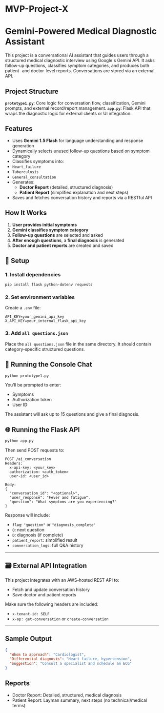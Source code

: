 # MVP-Project-X




#  Gemini-Powered Medical Diagnostic Assistant

This project is a conversational AI assistant that guides users through a structured medical diagnostic interview using Google's Gemini API. It asks follow-up questions, classifies symptom categories, and produces both patient- and doctor-level reports. Conversations are stored via an external API.


##  Project Structure

 **`prototype1.py`**: Core logic for conversation flow, classification, Gemini prompts, and external record/report management.
 **`app.py`**: Flask API that wraps the diagnostic logic for external clients or UI integration.



##  Features

-  Uses **Gemini 1.5 Flash** for language understanding and response generation
-  Dynamically selects unused follow-up questions based on symptom category
-  Classifies symptoms into:
  - `Heart_failure`
  - `Tuberculosis`
  - `General_consultation`
- Generates:
  - **Doctor Report** (detailed, structured diagnosis)
  - **Patient Report** (simplified explanation and next steps)
-  Saves and fetches conversation history and reports via a RESTful API



##  How It Works

1. **User provides initial symptoms**
2. **Gemini classifies symptom category**
3. **Follow-up questions** are selected and asked
4. **After enough questions**, a **final diagnosis** is generated
5. **Doctor and patient reports** are created and saved



## 🔧 Setup

### 1. Install dependencies

```bash
pip install flask python-dotenv requests
```

### 2. Set environment variables

Create a `.env` file:

```env
API_KEY=your_gemini_api_key
X_API_KEY=your_internal_flask_api_key
```

### 3. Add `all questions.json`

Place the `all questions.json` file in the same directory. It should contain category-specific structured questions.



## 💬 Running the Console Chat

```bash
python prototype1.py
```

You’ll be prompted to enter:
- Symptoms
- Authorization token
- User ID

The assistant will ask up to 15 questions and give a final diagnosis.



## 🌐 Running the Flask API

```bash
python app.py
```

Then send POST requests to:

```
POST /ai_conversation
Headers:
  x-api-key: <your_key>
  authorization: <auth_token>
  user-id: <user_id>

Body:
{
  "conversation_id": "<optional>",
  "user_response": "Fever and fatigue",
  "question": "What symptoms are you experiencing?"
}
```

Response will include:
- `flag`: `"question"` or `"diagnosis_complete"`
- `Q`: next question
- `D`: diagnosis (if complete)
- `patient_report`: simplified result
- `conversation_logs`: full Q&A history

---

## 🗃️ External API Integration

This project integrates with an AWS-hosted REST API to:
- Fetch and update conversation history
- Save doctor and patient reports

Make sure the following headers are included:
- `x-tenant-id: SELF`
- `x-op: get-conversation` or `create-conversation`

---

##  Sample Output

```json
{
  "Whom to approach": "Cardiologist",
  "Differential diagnosis": "Heart failure, hypertension",
  "Suggestion": "Consult a specialist and schedule an ECG"
}
```



##  Reports

- Doctor Report: Detailed, structured, medical diagnosis
- Patient Report: Layman summary, next steps (no technical/medical terms)





